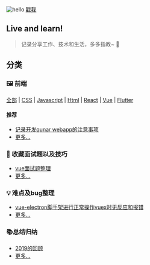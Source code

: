 ![](http://wzhan.xyz/banner1.jpg "hello")
<a href="https://vnote.675398552.now.sh/">戳我</a>
## Live and learn!
> 记录分享工作、技术和生活，多多指教~ 🤞 

## 分类

### 🖼 前端
[全部](https://github.com/weizhanzhan/v_note/issues?q=is%3Aopen+is%3Aissue+project%3Aweizhanzhan%2Fv_note%2F2) |
[CSS](https://github.com/weizhanzhan/v_note/issues?q=is%3Aopen+is%3Aissue+label%3ACss) |
[Javascript](https://github.com/weizhanzhan/v_note/issues?q=is%3Aopen+is%3Aissue+label%3AJavascript) |
[Html](https://github.com/weizhanzhan/v_note/issues?q=is%3Aopen+is%3Aissue+label%3AJavascript) |
[React](https://github.com/weizhanzhan/v_note/issues?q=is%3Aopen+is%3Aissue+label%3AReact) |
[Vue](https://github.com/weizhanzhan/v_note/issues?q=label%3AVue) |
[Flutter](https://github.com/weizhanzhan/v_note/issues?q=is%3Aopen+is%3Aissue+label%3AFlutter) 
#### 推荐
- <a href="https://github.com/weizhanzhan/v_note/issues/2">记录开发qunar webapp的注意事项</a>
- <a href="https://github.com/weizhanzhan/v_note/issues?q=is%3Aopen+is%3Aissue+project%3Aweizhanzhan%2Fv_note%2F2">更多...</a>
### 📝 收藏面试题以及技巧

- <a href="https://github.com/weizhanzhan/v_note/issues/3">vue面试题整理</a>
- <a href="https://github.com/weizhanzhan/v_note/issues?q=is%3Aopen+is%3Aissue+project%3Aweizhanzhan%2Fv_note%2F2">更多...</a>

### 💡 难点及bug整理

- <a href="https://github.com/weizhanzhan/v_note/issues/3">vue-electron脚手架进行正常操作vuex时无反应和报错 </a>
- <a href="https://github.com/weizhanzhan/v_note/issues?q=is%3Aopen+is%3Aissue+project%3Aweizhanzhan%2Fv_note%2F2">更多...</a>

### 📚总结归纳

- <a href="https://github.com/weizhanzhan/v_note/issues/1">2019的回顾</a>
- <a href="https://github.com/weizhanzhan/v_note/issues?q=is%3Aopen+is%3Aissue+project%3Aweizhanzhan%2Fv_note%2F1">更多...</a>
